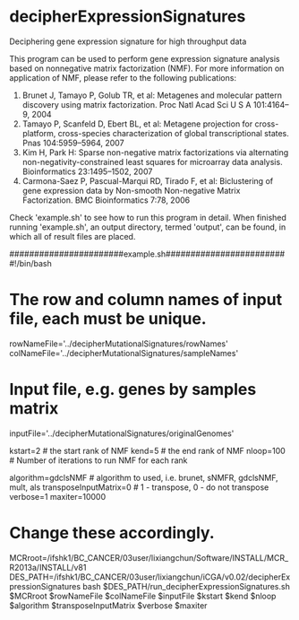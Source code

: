 # decipherExpressionSignatures
Deciphering gene expression signature for high throughput data

This program can be used to perform gene expression signature analysis based on nonnegative matrix factorization (NMF).
For more information on application of NMF, please refer to the following publications:

1. Brunet J, Tamayo P, Golub TR, et al: Metagenes and molecular pattern discovery using matrix factorization. Proc Natl Acad Sci U S A 101:4164–9, 2004
2. Tamayo P, Scanfeld D, Ebert BL, et al: Metagene projection for cross-platform, cross-species characterization of global transcriptional states. Pnas 104:5959–5964, 2007
3. Kim H, Park H: Sparse non-negative matrix factorizations via alternating non-negativity-constrained least squares for microarray data analysis. Bioinformatics 23:1495–1502, 2007
4. Carmona-Saez P, Pascual-Marqui RD, Tirado F, et al: Biclustering of gene expression data by Non-smooth Non-negative Matrix Factorization. BMC Bioinformatics 7:78, 2006


Check 'example.sh' to see how to run this program in detail. When finished running 'example.sh', an output directory, termed 'output',
can be found, in which all of result files are placed.


#######################example.sh########################
#!/bin/bash

# The row and column names of input file, each must be unique.
rowNameFile='../decipherMutationalSignatures/rowNames'
colNameFile='../decipherMutationalSignatures/sampleNames'

# Input file, e.g. genes by samples matrix
inputFile='../decipherMutationalSignatures/originalGenomes'

kstart=2    # the start rank of NMF
kend=5      # the end rank of NMF
nloop=100   # Number of iterations to run NMF for each rank

algorithm=gdclsNMF        # algorithm to used, i.e. brunet, sNMFR, gdclsNMF, mult, als
transposeInputMatrix=0    # 1 - transpose, 0 - do not transpose
verbose=1
maxiter=10000

# Change these accordingly.
MCRroot=/ifshk1/BC_CANCER/03user/lixiangchun/Software/INSTALL/MCR_R2013a/INSTALL/v81
DES_PATH=/ifshk1/BC_CANCER/03user/lixiangchun/iCGA/v0.02/decipherExpressionSignatures
bash $DES_PATH/run_decipherExpressionSignatures.sh $MCRroot $rowNameFile $colNameFile $inputFile $kstart $kend $nloop $algorithm $transposeInputMatrix $verbose $maxiter



